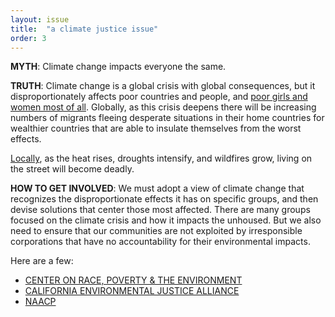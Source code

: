 ```yaml
---
layout: issue
title:  "a climate justice issue"
order: 3
---
```

<strong>MYTH</strong>: Climate change impacts everyone the same.

<strong>TRUTH</strong>: Climate change is a global crisis with global consequences, but it disproportionately affects poor countries and people, and [poor girls and women most of all](https://www.un.org/en/chronicle/article/womenin-shadow-climate-change). Globally, as this crisis deepens there will be increasing numbers of migrants fleeing desperate situations in their home countries for wealthier countries that are able to insulate themselves from the worst effects.

[Locally](https://www.climaterealityproject.org/blog/homelessness-and-climate-crisis), as the heat rises, droughts intensify, and wildfires grow, living on the street will become deadly.

<strong>HOW TO GET INVOLVED</strong>: We must adopt a view of climate change that recognizes the disproportionate effects it has on specific groups, and then devise solutions that center those most affected. There are many groups focused on the climate crisis and how it impacts the unhoused. But we also need to ensure that our communities are not exploited by irresponsible corporations that have no accountability for their environmental impacts.

Here are a few:

- [CENTER ON RACE, POVERTY &amp; THE ENVIRONMENT](https://crpe-ej.org/)
- [CALIFORNIA ENVIRONMENTAL JUSTICE ALLIANCE](https://caleja.org/what-we-do/climatejustice/)
- [NAACP](https://naacp.org/know-issues/environmental-climate-justice)

